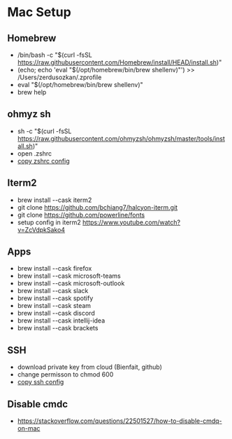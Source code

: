 # Mac Setup

## Homebrew
- /bin/bash -c "$(curl -fsSL https://raw.githubusercontent.com/Homebrew/install/HEAD/install.sh)"
- (echo; echo 'eval "$(/opt/homebrew/bin/brew shellenv)"') >> /Users/zerdusozkan/.zprofile
- eval "$(/opt/homebrew/bin/brew shellenv)"
- brew help

## ohmyz sh
- sh -c "$(curl -fsSL https://raw.githubusercontent.com/ohmyzsh/ohmyzsh/master/tools/install.sh)"
- open .zshrc
- [copy zshrc config](https://github.com/zeoe/mac-setup/blob/main/.zshrc)

## Iterm2
- brew install --cask iterm2
- git clone https://github.com/bchiang7/halcyon-iterm.git
- git clone https://github.com/powerline/fonts
- setup config in iterm2 https://www.youtube.com/watch?v=ZcVdpkSako4

## Apps
- brew install --cask firefox
- brew install --cask microsoft-teams
- brew install --cask microsoft-outlook
- brew install --cask slack
- brew install --cask spotify
- brew install --cask steam
- brew install --cask discord
- brew install --cask intellij-idea
- brew install --cask brackets

## SSH
- download private key from cloud (Bienfait, github)
- change permisson to chmod 600 
- [copy ssh config](https://github.com/zeoe/mac-setup/blob/main/config)
  
## Disable cmdc
- https://stackoverflow.com/questions/22501527/how-to-disable-cmdq-on-mac
